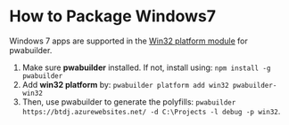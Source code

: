 # How to Package Windows7

Windows 7 apps are supported in the [Win32 platform module](https://www.npmjs.com/package/pwabuilder-win32) for pwabuilder.
1. Make sure **pwabuilder** installed. If not, install using: `npm install -g pwabuilder`
2. Add **win32 platform** by: `pwabuilder platform add win32 pwabuilder-win32`
3. Then, use pwabuilder to generate the polyfills: `pwabuilder https://btdj.azurewebsites.net/ -d C:\Projects -l debug -p win32`. 